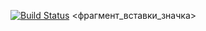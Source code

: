 [![Build Status](https://travis-ci.org/IsmailSaidov/lab06.svg?branch=master)](https://travis-ci.org/IsmailSaidov/lab06)
<фрагмент_вставки_значка>

